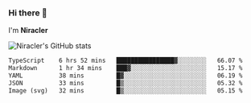 ### Hi there 👋

I'm **Niracler**

![Niracler's GitHub stats](https://github-readme-stats.vercel.app/api?username=Niracler&show_icons=true)

<!--START_SECTION:waka-->

```txt
TypeScript    6 hrs 52 mins   ████████████████▓░░░░░░░░   66.07 %
Markdown      1 hr 34 mins    ███▓░░░░░░░░░░░░░░░░░░░░░   15.17 %
YAML          38 mins         █▓░░░░░░░░░░░░░░░░░░░░░░░   06.19 %
JSON          33 mins         █▒░░░░░░░░░░░░░░░░░░░░░░░   05.32 %
Image (svg)   32 mins         █▒░░░░░░░░░░░░░░░░░░░░░░░   05.15 %
```

<!--END_SECTION:waka-->
